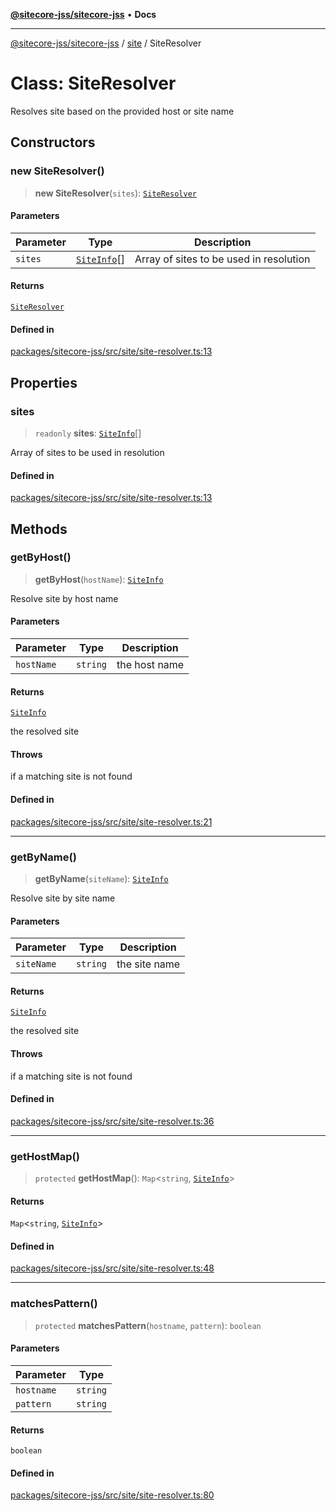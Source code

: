 [**@sitecore-jss/sitecore-jss**](../../README.md) • **Docs**

***

[@sitecore-jss/sitecore-jss](../../README.md) / [site](../README.md) / SiteResolver

# Class: SiteResolver

Resolves site based on the provided host or site name

## Constructors

### new SiteResolver()

> **new SiteResolver**(`sites`): [`SiteResolver`](SiteResolver.md)

#### Parameters

| Parameter | Type | Description |
| ------ | ------ | ------ |
| `sites` | [`SiteInfo`](../type-aliases/SiteInfo.md)[] | Array of sites to be used in resolution |

#### Returns

[`SiteResolver`](SiteResolver.md)

#### Defined in

[packages/sitecore-jss/src/site/site-resolver.ts:13](https://github.com/Sitecore/jss/blob/e507e97cfa27e316b3c99ba5c513dce49973a5f1/packages/sitecore-jss/src/site/site-resolver.ts#L13)

## Properties

### sites

> `readonly` **sites**: [`SiteInfo`](../type-aliases/SiteInfo.md)[]

Array of sites to be used in resolution

#### Defined in

[packages/sitecore-jss/src/site/site-resolver.ts:13](https://github.com/Sitecore/jss/blob/e507e97cfa27e316b3c99ba5c513dce49973a5f1/packages/sitecore-jss/src/site/site-resolver.ts#L13)

## Methods

### getByHost()

> **getByHost**(`hostName`): [`SiteInfo`](../type-aliases/SiteInfo.md)

Resolve site by host name

#### Parameters

| Parameter | Type | Description |
| ------ | ------ | ------ |
| `hostName` | `string` | the host name |

#### Returns

[`SiteInfo`](../type-aliases/SiteInfo.md)

the resolved site

#### Throws

if a matching site is not found

#### Defined in

[packages/sitecore-jss/src/site/site-resolver.ts:21](https://github.com/Sitecore/jss/blob/e507e97cfa27e316b3c99ba5c513dce49973a5f1/packages/sitecore-jss/src/site/site-resolver.ts#L21)

***

### getByName()

> **getByName**(`siteName`): [`SiteInfo`](../type-aliases/SiteInfo.md)

Resolve site by site name

#### Parameters

| Parameter | Type | Description |
| ------ | ------ | ------ |
| `siteName` | `string` | the site name |

#### Returns

[`SiteInfo`](../type-aliases/SiteInfo.md)

the resolved site

#### Throws

if a matching site is not found

#### Defined in

[packages/sitecore-jss/src/site/site-resolver.ts:36](https://github.com/Sitecore/jss/blob/e507e97cfa27e316b3c99ba5c513dce49973a5f1/packages/sitecore-jss/src/site/site-resolver.ts#L36)

***

### getHostMap()

> `protected` **getHostMap**(): `Map`\<`string`, [`SiteInfo`](../type-aliases/SiteInfo.md)\>

#### Returns

`Map`\<`string`, [`SiteInfo`](../type-aliases/SiteInfo.md)\>

#### Defined in

[packages/sitecore-jss/src/site/site-resolver.ts:48](https://github.com/Sitecore/jss/blob/e507e97cfa27e316b3c99ba5c513dce49973a5f1/packages/sitecore-jss/src/site/site-resolver.ts#L48)

***

### matchesPattern()

> `protected` **matchesPattern**(`hostname`, `pattern`): `boolean`

#### Parameters

| Parameter | Type |
| ------ | ------ |
| `hostname` | `string` |
| `pattern` | `string` |

#### Returns

`boolean`

#### Defined in

[packages/sitecore-jss/src/site/site-resolver.ts:80](https://github.com/Sitecore/jss/blob/e507e97cfa27e316b3c99ba5c513dce49973a5f1/packages/sitecore-jss/src/site/site-resolver.ts#L80)
